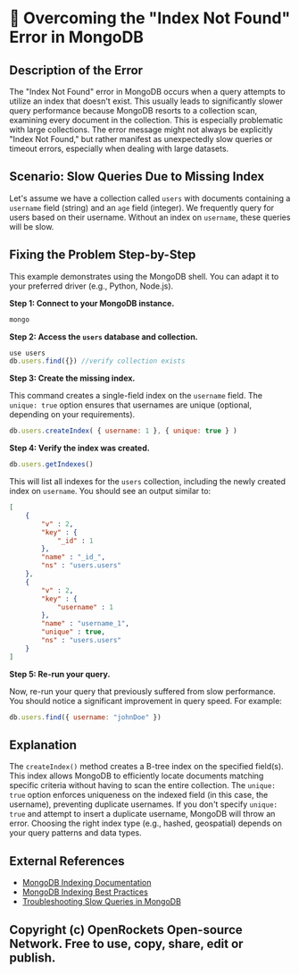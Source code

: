 # 🐞 Overcoming the "Index Not Found" Error in MongoDB


## Description of the Error

The "Index Not Found" error in MongoDB occurs when a query attempts to utilize an index that doesn't exist. This usually leads to significantly slower query performance because MongoDB resorts to a collection scan, examining every document in the collection. This is especially problematic with large collections.  The error message might not always be explicitly "Index Not Found," but rather manifest as unexpectedly slow queries or timeout errors, especially when dealing with large datasets.


## Scenario: Slow Queries Due to Missing Index

Let's assume we have a collection called `users` with documents containing a `username` field (string) and an `age` field (integer). We frequently query for users based on their username.  Without an index on `username`, these queries will be slow.


## Fixing the Problem Step-by-Step

This example demonstrates using the MongoDB shell.  You can adapt it to your preferred driver (e.g., Python, Node.js).

**Step 1: Connect to your MongoDB instance.**

```bash
mongo
```

**Step 2: Access the `users` database and collection.**

```javascript
use users
db.users.find({}) //verify collection exists
```

**Step 3: Create the missing index.**

This command creates a single-field index on the `username` field. The `unique: true` option ensures that usernames are unique (optional, depending on your requirements).

```javascript
db.users.createIndex( { username: 1 }, { unique: true } )
```

**Step 4: Verify the index was created.**

```javascript
db.users.getIndexes()
```

This will list all indexes for the `users` collection, including the newly created index on `username`.  You should see an output similar to:

```json
[
	{
		"v" : 2,
		"key" : {
			"_id" : 1
		},
		"name" : "_id_",
		"ns" : "users.users"
	},
	{
		"v" : 2,
		"key" : {
			"username" : 1
		},
		"name" : "username_1",
		"unique" : true,
		"ns" : "users.users"
	}
]
```

**Step 5: Re-run your query.**

Now, re-run your query that previously suffered from slow performance. You should notice a significant improvement in query speed. For example:

```javascript
db.users.find({ username: "johnDoe" })
```


## Explanation

The `createIndex()` method creates a B-tree index on the specified field(s).  This index allows MongoDB to efficiently locate documents matching specific criteria without having to scan the entire collection. The `unique: true` option enforces uniqueness on the indexed field (in this case, the username), preventing duplicate usernames.  If you don't specify `unique: true` and attempt to insert a duplicate username, MongoDB will throw an error.  Choosing the right index type (e.g., hashed, geospatial) depends on your query patterns and data types.


## External References

* [MongoDB Indexing Documentation](https://www.mongodb.com/docs/manual/indexes/)
* [MongoDB Indexing Best Practices](https://www.mongodb.com/blog/post/6-mongodb-indexing-best-practices)
* [Troubleshooting Slow Queries in MongoDB](https://www.mongodb.com/blog/post/troubleshooting-slow-queries-in-mongodb)


## Copyright (c) OpenRockets Open-source Network. Free to use, copy, share, edit or publish.

